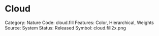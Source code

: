 # Cloud

Category: Nature
Code: cloud.fill
Features: Color, Hierarchical, Weights
Source: System
Status: Released
Symbol: cloud.fill2x.png
